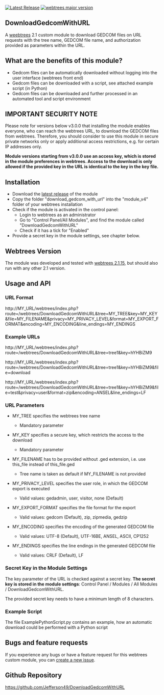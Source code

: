 [![Latest Release](https://img.shields.io/github/v/release/Jefferson49/DownloadGedcomWithURL?display_name=tag)](https://github.com/Jefferson49/DownloadGedcomWithURL/releases/latest)
[![webtrees major version](https://img.shields.io/badge/webtrees-v2.1.x-green)](https://webtrees.net/download)

## DownloadGedcomWithURL
A [weebtrees](https://webtrees.net) 2.1 custom module to download GEDCOM files on URL requests with the tree name, GEDCOM file name, and authorization provided as parameters within the URL.

## What are the benefits of this module?
+ Gedcom files can be automatically downloaded without logging into the user interface (webtrees front end)
+ Gedcom files can be downloaded with a script, see attached example script (in Python)
+ Gedcom files can be downloaded and further processed in an automated tool and script environment

## IMPORTANT SECURITY NOTE  
Please note for versions below v3.0.0 that installing the module enables everyone, who can reach the webtrees URL, to download the GEDCOM files from webtrees. Therefore, you should consider to use this module in secure private networks only or apply additional access restrictions, e.g. for certain IP addresses only.

**Module versions starting from v3.0.0 use an access key, which is stored in the module preferences in webtrees. Access to the download is only allowed if the provided key in the URL is identical to the key in the key file.**

## Installation
+ Download the [latest release](https://github.com/Jefferson49/DownloadGedcomWithURL/releases/latest) of the module
+ Copy the folder "download_gedcom_with_url" into the "module_v4" folder of your webtrees installation
+ Check if the module is activated in the control panel:
    + Login to webtrees as an administrator
	+ Go to "Control Panel/All Modules", and find the module called "DownloadGedcomWithURL"
	+ Check if it has a tick for "Enabled"
+ Provide a secret key in the module settings, see chapter below.

## Webtrees Version
The module was developed and tested with [webtrees 2.1.15](https://webtrees.net/download), but should also run with any other 2.1 version.

## Usage and API

### URL Format
http://MY_URL/webtrees/index.php?route=/webtrees/DownloadGedcomWithURL&tree=MY_TREE&key=MY_KEY&file=MY_FILENAME&privacy=MY_PRIVACY_LEVEL&format=MY_EXPORT_FORMAT&encoding=MY_ENCODING&line_endings=MY_ENDINGS

### Example URLs  
http://MY_URL/webtrees/index.php?route=/webtrees/DownloadGedcomWithURL&tree=tree1&key=hYHBiZM9

http://MY_URL/webtrees/index.php?route=/webtrees/DownloadGedcomWithURL&tree=tree1&key=hYHBiZM9&file=download

http://MY_URL/webtrees/index.php?route=/webtrees/DownloadGedcomWithURL&tree=tree1&key=hYHBiZM9&file=test&privacy=user&format=zip&encoding=ANSEL&line_endings=LF

### URL Parameters  
* MY_TREE specifies the webtrees tree name
  * Mandatory parameter

* MY_KEY specifies a secure key, which restricts the access to the download
  * Mandatory parameter

* MY_FILENAME has to be provided without .ged extension, i.e. use this_file instead of this_file.ged
  * Tree name is taken as default if MY_FILENAME is not provided

* MY_PRIVACY_LEVEL specifies the user role, in which the GEDCOM export is executed
  * Valid values: gedadmin, user, visitor, none (Default)

* MY_EXPORT_FORMAT specifies the file format for the export
  * Valid values: gedcom (Default), zip, zipmedia, gedzip

* MY_ENCODING specifies the encoding of the generated GEDCOM file
  * Valid values: UTF-8 (Default), UTF-16BE, ANSEL, ASCII, CP1252

* MY_ENDINGS specifies the line endings in the generated GEDCOM file
  * Valid values: CRLF (Default), LF

### Secret Key in the Module Settings
The key parameter of the URL is checked against a secret key. **The secret key is stored in the module settings**: Control Panel / Modules / All Modules / DownloadGedcomWithURL.

The provided secret key needs to have a minimum length of 8 characters.

### Example Script 
The file ExamplePythonScript.py contains an example, how an automatic download could be performed with a Python script

## Bugs and feature requests
If you experience any bugs or have a feature request for this webtrees custom module, you can [create a new issue](https://github.com/Jefferson49/DownloadGedcomWithURL/issues).

## Github Repository
https://github.com/Jefferson49/DownloadGedcomWithURL